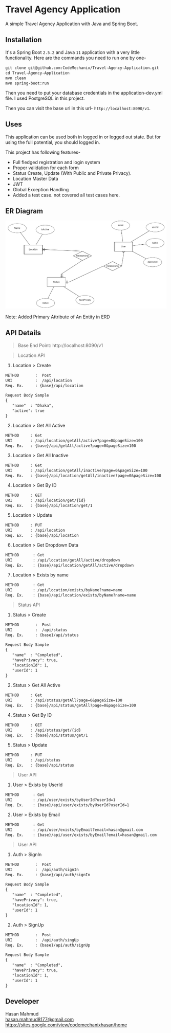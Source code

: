 # Travel Agency Application

A simple Travel Agency Application with Java and Spring Boot.

## Installation

It's a Spring Boot `2.5.2` and Java `11` application with a very little functionality. Here are the commands you need to run one by one-

```
git clone git@github.com:CodeMechanix/Travel-Agency-Application.git
cd Travel-Agency-Application
mvn clean
mvn spring-boot:run
```

Then you need to put your database credentials in the application-dev.yml file. I used PostgreSQL in this project. 

Then you can visit the base url in this url- `http://localhost:8090/v1`. 

## Uses

This application can be used both in logged in or logged out state. But for using the full potential, you should logged in.

This project has following features-

- Full fledged registration and login system
- Proper validation for each form
- Status Create, Update (With Public and Private Privacy).
- Location Master Data
- JWT 
- Global Exception Handling
- Added a test case. not covered all test cases here. 

## ER Diagram

![ER Diagram](https://github.com/CodeMechanix/Travel-Agency-Application/blob/master/erd/ER_Diagram.png)

Note: Added Primary Attribute of An Entity in ERD

## API Details

> Base End Point: http://localhost:8090/v1

> Location API

1. Location > Create
```text
METHOD       :  Post
URI          :  /api/location
Req. Ex.     : {base}/api/location
```
```text
Request Body Sample
{
   "name"  : "Dhaka",
   "active": true
}
```

2. Location > Get All Active
```text
METHOD     : Get
URI        : /api/location/getAll/active?page=0&pageSize=100
Req. Ex.   : {base}/api/getAll/active?page=0&pageSize=100
```
3. Location > Get All Inactive
```text
METHOD     : Get
URI        : /api/location/getAll/inactive?page=0&pageSize=100
Req. Ex.   : {base}/api/location/getAll/inactive?page=0&pageSize=100
```
4. Location > Get By ID
```text
METHOD     : GET
URI        : /api/location/get/{id}
Req. Ex.   : {base}/api/location/get/1
```
5. Location > Update
```text
METHOD     : PUT
URI        : /api/location
Req. Ex.   : {base}/api/location
```
6. Location > Get Dropdown Data
```text
METHOD      : Get
URI         : /api/location/getAll/active/dropdown
Req. Ex.    : {base}/api/location/getAll/active/dropdown
```
7. Location > Exists by name
```text
METHOD      : Get
URI         : /api/location/exists/byName?name=name
Req. Ex.    : {base}/api/location/exists/byName?name=name
```

> Status API

1. Status > Create
```text
METHOD       :  Post
URI          :  /api/status
Req. Ex.     : {base}/api/status
```
```text
Request Body Sample
{
   "name"  : "Completed",
   "havePrivacy": true,
   "locationId": 1,
   "userId": 1
}
```

2. Status > Get All Active
```text
METHOD     : Get
URI        : /api/status/getAll?page=0&pageSize=100
Req. Ex.   : {base}/api/status/getAll?page=0&pageSize=100
```

4. Status > Get By ID
```text
METHOD     : GET
URI        : /api/status/get/{id}
Req. Ex.   : {base}/api/status/get/1
```

5. Status > Update
```text
METHOD     : PUT
URI        : /api/status
Req. Ex.   : {base}/api/status
```

> User API

1. User > Exists by UserId
```text
METHOD      : Get
URI         : /api/user/exists/byUserId?userId=1
Req. Ex.    : {base}/api/user/exists/byUserId?userId=1
``` 

2. User > Exists by Email
```text
METHOD      : Get
URI         : /api/user/exists/byEmail?email=hasan@gmail.com
Req. Ex.    : {base}/api/user/exists/byEmail?email=hasan@gmail.com
``` 

> User API

1. Auth > SignIn

```text
METHOD       :  Post
URI          :  /api/auth/signIn
Req. Ex.     : {base}/api/auth/signIn
```
```text
Request Body Sample
{
   "name"  : "Completed",
   "havePrivacy": true,
   "locationId": 1,
   "userId": 1
}
```

2. Auth > SignUp

```text
METHOD       :  Post
URI          :  /api/auth/singUp
Req. Ex.     : {base}/api/auth/signUp
```

```text
Request Body Sample
{
   "name"  : "Completed",
   "havePrivacy": true,
   "locationId": 1,
   "userId": 1
}
```


## Developer

Hasan Mahmud<br>
hasan.mahmud8177@gmail.com<br>
<https://sites.google.com/view/codemechanixhasan/home>
